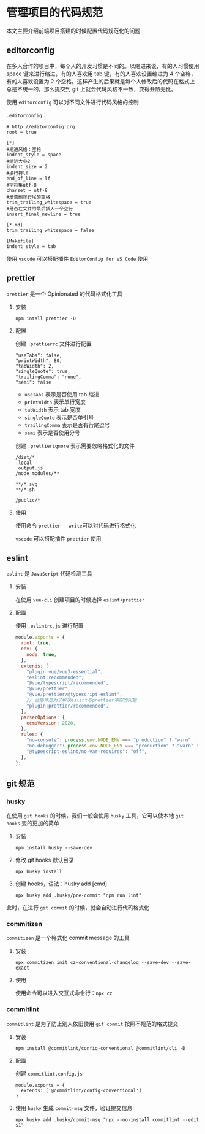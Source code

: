 # 管理项目的代码规范

本文主要介绍前端项目搭建的时候配置代码规范化的问题

## editorconfig

在多人合作的项目中，每个人的开发习惯是不同的。以缩进来说，有的人习惯使用 space 键来进行缩进，有的人喜欢用 tab 键，有的人喜欢设置缩进为 4 个空格，有的人喜欢设置为 2 个空格。这样产生的后果就是每个人修改后的代码在格式上总是不统一的，那么提交到 git 上就会代码风格不一致，变得丑陋无比。

使用 `editorconfig` 可以对不同文件进行代码风格的控制

`.editorconfig`：

```.editorconfig
# http://editorconfig.org
root = true

[*]
#缩进风格：空格
indent_style = space
#缩进大小2
indent_size = 2
#换行符lf
end_of_line = lf
#字符集utf-8
charset = utf-8
#是否删除行尾的空格
trim_trailing_whitespace = true
#是否在文件的最后插入一个空行
insert_final_newline = true

[*.md]
trim_trailing_whitespace = false

[Makefile]
indent_style = tab
```

使用 `vscode` 可以搭配插件 `EditorConfig for VS Code` 使用

## prettier

`prettier` 是一个 Opinionated 的代码格式化工具

1. 安装

   ```
   npm intall prettier -D
   ```

2. 配置

   创建 `.prettierrc` 文件进行配置

   ```
   "useTabs": false,
   "printWidth": 80,
   "tabWidth": 2,
   "singleQuote": true,
   "trailingComma": "none",
   "semi": false
   ```

   - `useTabs` 表示是否使用 tab 缩进
   - `printWidth` 表示单行宽度
   - `tabWidth` 表示 tab 宽度
   - `singleQuote` 表示是否单引号
   - `trailingComma` 表示是否有行尾逗号
   - `semi` 表示是否使用分号

   创建 `.prettierignore` 表示需要忽略格式化的文件

   ```
   /dist/*
   .local
   .output.js
   /node_modules/**

   **/*.svg
   **/*.sh

   /public/*
   ```

3. 使用

   使用命令 `prettier --write`可以对代码进行格式化

   `vscode` 可以搭配插件 `prettier` 使用

## eslint

`eslint` 是 `JavaScript` 代码检测工具

1. 安装

    在使用 `vue-cli` 创建项目的时候选择 `eslint+prettier`

2. 配置

    使用 `.eslintrc.js` 进行配置

    ```js
    module.exports = {
      root: true,
      env: {
        node: true,
      },
      extends: [
        "plugin:vue/vue3-essential",
        "eslint:recommended",
        "@vue/typescript/recommended",
        "@vue/prettier",
        "@vue/prettier/@typescript-eslint",
        // 此插件是为了解决eslint与prettier冲突的问题
        "plugin:prettier/recommended",
      ],
      parserOptions: {
        ecmaVersion: 2020,
      },
      rules: {
        "no-console": process.env.NODE_ENV === "production" ? "warn" : "off",
        "no-debugger": process.env.NODE_ENV === "production" ? "warn" : "off",
        "@typescript-eslint/no-var-requires": "off",
      },
    };
    ```

## git 规范

### husky

在使用 `git hooks` 的时候，我们一般会使用 `husky` 工具，它可以使本地 `git hooks` 变的更加的简单

1. 安装

   ```
   npm install husky --save-dev
   ```

2. 修改 git hooks 默认目录

   ```
   npx husky install
   ```

3. 创建 hooks，语法：husky add <file> [cmd]

   ```
   npx husky add .husky/pre-commit "npm run lint"
   ```

此时，在进行 `git commit` 的时候，就会自动进行代码格式化

### commitizen

`commitizen` 是一个格式化 commit message 的工具

1. 安装

   ```
   npx commitizen init cz-conventional-changelog --save-dev --save-exact
   ```

2. 使用

   使用命令可以进入交互式命令行：`npx cz`

### commitlint

`commitlint` 是为了防止别人依旧使用 `git commit` 按照不规范的格式提交

1. 安装

   ```
   npm install @commitlint/config-conventional @commitlint/cli -D
   ```

2. 配置

   创建 `commitlint.config.js`

   ```
   module.exports = {
     extends: ['@commitlint/config-conventional']
   }
   ```

3. 使用 `husky` 生成 `commit-msg` 文件，验证提交信息

   ```
   npx husky add .husky/commit-msg "npx --no-install commitlint --edit $1"
   ```
